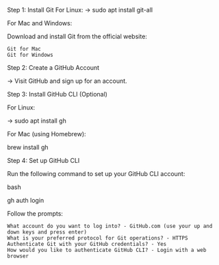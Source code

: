 Step 1: Install Git
For Linux:
-> sudo apt install git-all

For Mac and Windows:

Download and install Git from the official website:

    Git for Mac
    Git for Windows

Step 2: Create a GitHub Account

-> Visit GitHub and sign up for an account.

Step 3: Install GitHub CLI (Optional)

For Linux:

-> sudo apt install gh

For Mac (using Homebrew):

brew install gh

Step 4: Set up GitHub CLI

Run the following command to set up your GitHub CLI account:

bash

gh auth login

Follow the prompts:

    What account do you want to log into? - GitHub.com (use your up and down keys and press enter)
    What is your preferred protocol for Git operations? - HTTPS
    Authenticate Git with your GitHub credentials? - Yes
    How would you like to authenticate GitHub CLI? - Login with a web browser
